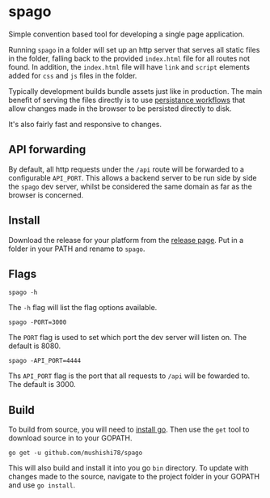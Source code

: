 # spago

Simple convention based tool for developing a single page application.

Running `spago` in a folder will set up an http server that serves all static
files in the folder, falling back to the provided `index.html` file for all
routes not found. In addition, the `index.html` file will have `link` and
`script` elements added for `css` and `js` files in the folder.

Typically development builds bundle assets just like in production. The main
benefit of serving the files directly is to use [persistance workflows](https://developers.google.com/web/tools/setup/setup-workflow)
that allow changes made in the browser to be persisted directly to disk.

It's also fairly fast and responsive to changes.

## API forwarding

By default, all http requests under the `/api` route will be forwarded to a configurable `API_PORT`. This
allows a backend server to be run side by side the `spago` dev server, whilst be considered the same domain
as far as the browser is concerned.

## Install

Download the release for your platform from the [release page](https://github.com/mushishi78/spago/releases).
Put in a folder in your PATH and rename to `spago`.

## Flags

```
spago -h
```

The `-h` flag will list the flag options available.

```
spago -PORT=3000
```

The `PORT` flag is used to set which port the dev server will listen on. The default is 8080.

```
spago -API_PORT=4444
```

Ths `API_PORT` flag is the port that all requests to `/api` will be fowarded to. The default is 3000.

## Build

To build from source, you will need to [install go](https://golang.org/doc/install).
Then use the `get` tool to download source in to your GOPATH.

```
go get -u github.com/mushishi78/spago
```

This will also build and install it into you go `bin` directory. To update with
changes made to the source, navigate to the project folder in your GOPATH and use
`go install`.
